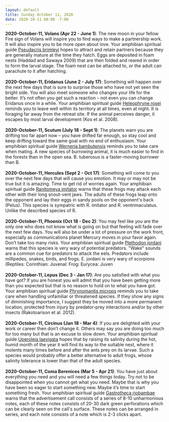```yaml
---
layout: default
title: Sunday October 11, 2020
date: 2020-10-11 08:00 -7:00
---
```


**2020-October-11, Volans (Apr 22 - June 1)**: The new moon in your fellow Fire sign of Volans will inspire you to find ways to make a partnership work. It will also inspire you to be more open about love. Your amphibian spiritual guide [Pseudacris brimleyi](https://amphibiaweb.org/cgi/amphib_query?where-genus=Pseudacris&where-species=brimleyi) hopes to attract and retain partners because they are generally mature at the time they hatch. Eggs are deposited in foam nests (Haddad and Sawaya 2009) that are then folded and reared in order to form the larval stage. The foam nest can be attached to, or the adult can parachute to it after hatching. <br /><br />**2020-October-11, Eridanus (June 2 - July 17)**: Something will happen over the next few days that is sure to surprise those who have not yet seen the bright side. You will also meet someone who changes your life for the better. It’s not often you get such a reaction – not even you can change Eridanus once in a while. Your amphibian spiritual guide [Heleophryne rosei](https://amphibiaweb.org/cgi/amphib_query?where-genus=Heleophryne&where-species=rosei) reminds you to leave well within its territory at all times, even at night.  It is foraging far away from the retreat site.  If the animal perceives danger, it escapes by most larval development (Kos et al. 2008). <br /><br />**2020-October-11, Scutum (July 18 - Sept 1)**: The planets warn you are drifting too far apart now – you have drifted far enough, so stay cool and keep drifting toward the same goal with no end of enthusiasm. Your amphibian spiritual guide [Werneria bambutensis](https://amphibiaweb.org/cgi/amphib_query?where-genus=Werneria&where-species=bambutensis) reminds you to take care when mating. A new species of burrowing animal, it is much easier to find in the forests than in the open sea. B. tuberosus is a faster-moving burrower than B. <br /><br />**2020-October-11, Hercules (Sept 2 - Oct 17)**: Something will come to you over the next few days that will cause you emotion. It may or may not be true but it is amazing. Time to get rid of worries again. Your amphibian spiritual guide [Ranitomeya imitator](https://amphibiaweb.org/cgi/amphib_query?where-genus=Ranitomeya&where-species=imitator) warns that these frogs may attack each other with their long snout-vent jaws. The adults of these frogs leap onto the opponent and lay their eggs in sandy pools on the opponent's back (Pelus). This species is sympatric with R. imitator and R. ventrimaculatus. Unlike the described species of R. <br /><br />**2020-October-11, Phoenix (Oct 18 - Dec 2)**: You may feel like you are the only one who does not know what is going on but that feeling will fade over the next few days. You will also be under a lot of pressure on the work front, especially as communications planet Mercury moves in your favor again. Don’t take too many risks. Your amphibian spiritual guide [Plethodon jordani](https://amphibiaweb.org/cgi/amphib_query?where-genus=Plethodon&where-species=jordani) warns that this species is very wary of potential predators. "Wake" sounds are a common cue for predators to attack the eels. Predators include millipedes, snakes, birds, and frogs. E. jordani is very wary of scorpions (Reptiles: Corinthian: Juvenal: Frog: Eurycea: Juven <br /><br />**2020-October-11, Lepus (Dec 3 - Jan 17)**: Are you satisfied with what you have got? If you are honest you will admit that you have been getting more than you expected but that is no reason to hold on to what you have got. Your amphibian spiritual guide [Phrynomantis microps](https://amphibiaweb.org/cgi/amphib_query?where-genus=Phrynomantis&where-species=microps) reminds you to take care when handling unfamiliar or threatened species. If they show any signs of diminishing importance, I suggest they be moved into a more permanent location, protected from injury by predator-prey interactions and/or by other insects (Rakotoarison et al. 2012). <br /><br />**2020-October-11, Circinus (Jan 18 - Mar 4)**: If you are delighted with your work or career then don’t change it. Others may say you are doing too much for too many but that is an excuse to slow down. Your amphibian spiritual guide [Uperoleia laevigata](https://amphibiaweb.org/cgi/amphib_query?where-genus=Uperoleia&where-species=laevigata) hopes that by raising its salinity during the hot, humid month of the year it will find its way to the suitable nest, where it molents many times before and after the ants prey on its larvae. Such a species would probably offer a better alternative to adult frogs, whose salinity tolerance is lower than that of the adult species. <br /><br />**2020-October-11, Coma Berenices (Mar 5 - Apr 21)**: You have just about everything you need and you will need a few things today. Try not to be disappointed when you cannot get what you need. Maybe that is why you have been so eager to start something new. Maybe it’s time to start something fresh. Your amphibian spiritual guide [Gastrotheca riobambae](https://amphibiaweb.org/cgi/amphib_query?where-genus=Gastrotheca&where-species=riobambae) warns that the advertisement call consists of a series of 8-10 unharmonious notes, each of these notes consists of 20-30 dark green perforations which can be clearly seen on the call's surface. These notes can be arranged in series, and each note consists of a note which is 2-3 clicks apart. <br /><br />